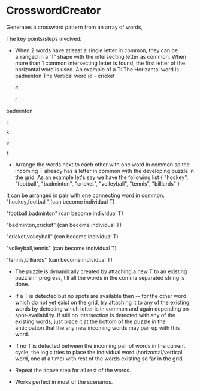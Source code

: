 # CrosswordCreator
Generates a crossword pattern from an array of words,

The key points/steps involved:

- When 2 words have atleast a single letter in common, they can be arranged in a 'T' shape with the intersecting letter as common. When more than 1 common intersecting letter is found, the first letter of the horizontal word is used.
An example of a T:
The Horizantal word is - badminton
The Vertical word id - cricket

    c
    
    r
    
badminton

    c
    
    k
    
    e
    
    t

- Arrange the words next to each other with one word in common so the incoming T already has a letter in common with the  developing puzzle in the grid.
As an example let's say we have the following list
{ "hockey", "football", "badminton", "cricket", "volleyball", "tennis", "billiards" }

It can be arranged in pair with one connecting word in common.
"hockey,football" (can become individual T)

"football,badminton" (can become individual T)

"badminton,cricket" (can become individual T)

"cricket,volleyball" (can become individual T)

"volleyball,tennis" (can become individual T)

"tennis,billiards" (can become individual T)

- The puzzle is dynamically created by attaching a new T to an existing puzzle in progress, till all the words in the comma separated string is done.

- If a T is detected but no spots are available then -- for the other word which do not yet exist on the grid, try attaching it to any of the existing words by detecting which letter is in common and again depending on spot-availability. If still no intersection is detected with any of the existing words, just place it at the bottom of the puzzle in the anticipation that the any new incoming words may pair up with this word.

- If no T is detected between the incoming pair of words in the current cycle, the logic tries to place the individual word (horizontal/vertical word, one at a time) with rest of the words existing so far in the grid.

- Repeat the above step for all rest of the words.

- Works perfect in most of the scenarios.
